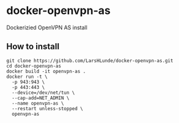 # docker-openvpn-as
Dockerizied OpenVPN AS install

## How to install
```
git clone https://github.com/LarsHLunde/docker-openvpn-as.git
cd docker-openvpn-as
docker build -it openvpn-as .
docker run -t \
  -p 943:943 \
  -p 443:443 \
  --device=/dev/net/tun \
  --cap-add=NET_ADMIN \
  --name openvpn-as \
  --restart unless-stopped \
  openvpn-as
```
